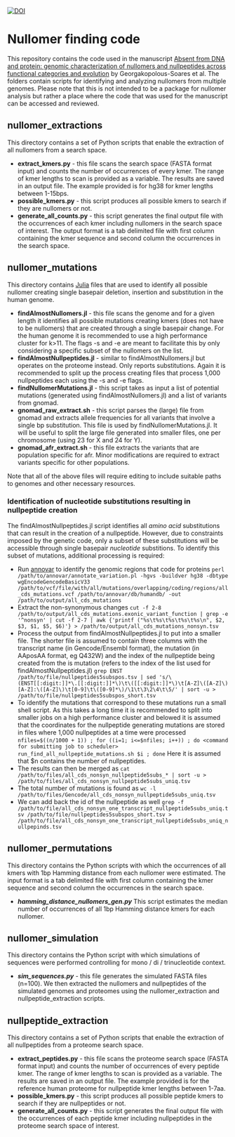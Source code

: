 

[![DOI](https://zenodo.org/badge/271546726.svg)](https://zenodo.org/badge/latestdoi/271546726)



# Nullomer finding code

This repository contains the code used in the manuscript [Absent from DNA and protein: genomic characterization of nullomers and nullpeptides across functional categories and evolution](https://www.biorxiv.org/content/10.1101/2020.03.02.972422v1) by Georgakopolous-Soares et al. The folders contain scripts for identifying and analyzing nullomers from multiple genomes. Please note that this is not intended to be a package for nullomer analysis but rather a place where the code that was used for the manuscript can be accessed and reviewed.

## nullomer_extractions
This directory contains a set of Python scripts that enable the extraction of all nullomers from a search space.
* **extract_kmers.py** - this file scans the search space (FASTA format input) and counts the number of occurrences of every kmer. The range of kmer lengths to scan is provided as a variable. The results are saved in an output file. The example provided is for hg38 for kmer lengths between 1-15bps.
* **possible_kmers.py** - this script produces all possible kmers to search if they are nullomers or not.
* **generate_all_counts.py** - this script generates the final output file with the occurrences of each kmer including nullomers in the search space of interest. The output format is a tab delimited file with first column containing the kmer sequence and second column the occurrences in the search space.

## nullomer_mutations

This directory contains [Julia](https://docs.julialang.org/en/v1/) files that are used to identify all possible nullomer creating single basepair deletion, insertion and substitution in the human genome.

* **findAlmostNullomers.jl** - this file scans the genome and for a given length it identifies all possible mutations creating kmers (does not have to be nullomers) that are created through a single basepair change. For the human genome it is recommended to use a high performance cluster for k>11. The flags -s and -e are meant to facilitate this by only considering a specific subset of the nullomers on the list.
* **findAlmostNullpeptides.jl** - similar to findAlmostNullomers.jl but operates on the proteome instead. Only reports substitutions. Again it is recommended to split up the process creating files that process 1,000 nullpeptides each using the -s and -e flags.
* **findNullomerMutations.jl** - this script takes as input a list of potential mutations (generated using findAlmostNullomers.jl) and a list of variants from gnomad.
* **gnomad_raw_extract.sh** - this script parses the (large) file from gnomad and extracts allele frequencies for all variants that involve a single bp substitution. This file is used by findNullomerMutations.jl. It will be useful to split the large file generated into smaller files, one per chromosome (using 23 for X and 24 for Y).
* **gnomad_afr_extract.sh** - this file extracts the variants that are population specific for afr. Minor modifications are required to extract variants specific for other populations.

Note that all of the above files will require editing to include suitable paths to genomes and other necessary resources.

### Identification of nucleotide substitutions resulting in nullpeptide creation

The findAlmostNullpeptides.jl script identifies all _amino acid_ substitutions that can result in the creation of a nullpeptide. However, due to constraints imposed by the genetic code, only a subset of these substitutions will be accessible through single basepair _nucleotide_ substitions. To identify this subset of mutations, additional processing is required:

* Run [annovar](https://doc-openbio.readthedocs.io/projects/annovar/en/latest/) to identify the genomic regions that code for proteins
`perl /path/to/annovar/annotate_variation.pl -hgvs -buildver hg38 -dbtype wgEncodeGencodeBasicV33 /path/to/vcf/file/with/all/mutations/overlapping/coding/regions/all_cds_mutations.vcf /path/to/annovar/db/humandb/ -out /path/to/output/all_cds_mutations`
* Extract the non-synonymous changes `cut -f 2-8 /path/to/output/all_cds_mutations.exonic_variant_function | grep -e '^nonsyn' | cut -f 2-7 | awk {'printf ("%s\t%s\t%s\t%s\t%s\n", $2, $3, $1, $5, $6)'} > /path/to/output/all_cds_mutations_nonsyn.tsv`
* Process the output from findAlmostNullpeptides.jl to put into a smaller file. The shorter file is assumed to contain three columns with the transcript name (in Gencode/Ensembl format), the mutation (in AAposAA format, eg Q432W) and the index of the nullpeptide being created from the is mutation (refers to the index of the list used for findAlmostNullpeptides.jl) `grep ENST /path/to/file/nullpeptides5subspos.tsv | sed 's/\(ENST[[:digit:]]*\.[[:digit:]]*\)\t\([[:digit:]]*\)\t[A-Z]\([A-Z]\)[A-Z]:\([A-Z]\)\t[0-9]\t\([0-9]*\)/\1\t\3\2\4\t\5/' | sort -u > /path/to/file/nullpeptides5subspos_short.tsv`
* To identify the mutations that correspond to these mutations run a small shell script. As this takes a long time it is recommended to split into smaller jobs on a high performance cluster and belowed it is assumed that the coordinates for the nullpeptide generating mutations are stored in files where 1,000 nullpeptides at a time were processed `nfiles=$((n/1000 + 1)) ; for ((i=1; i<=$nfiles; i++)) ; do <command for submitting job to scheduler> run_find_all_nullpeptide_mutations.sh $i ; done` Here it is assumed that $n contains the number of nullpeptides.
* The results can then be merged as `cat /path/to/files/all_cds_nonsyn_nullpeptide5subs_* | sort -u > /path/to/files/all_cds_nonsyn_nullpeptide5subs_uniq.tsv`
* The total number of mutations is found as `wc -l /path/to/files/Gencode/all_cds_nonsyn_nullpeptide5subs_uniq.tsv`
* We can add back the id of the nullpeptide as well `grep -f /path/to/file/all_cds_nonsyn_one_transcript_nullpeptide5subs_uniq.tsv /path/to/file/nullpeptides5subspos_short.tsv > /path/to/file/all_cds_nonsyn_one_transcript_nullpeptide5subs_uniq_nullpepinds.tsv`

## nullomer_permutations
This directory contains the Python scripts with which the occurrences of all kmers with 1bp Hamming distance from each nullomer were estimated.
The input format is a tab delimited file with first column containing the kmer sequence and second column the occurrences in the search space.
* ***hamming_distance_nullomers_gen.py*** This script estimates the median number of occurrences of all 1bp Hamming distance kmers for each nullomer.

## nullomer_simulation
This directory contains the Python script with which simulations of sequences were performed controlling for mono / di / trinucleotide context.
* ***sim_sequences.py*** - this file generates the simulated FASTA files (n=100). We then extracted the nullomers and nullpeptides of the simulated genomes and proteomes using the nullomer_extraction and nullpeptide_extraction scripts.

## nullpeptide_extraction
This directory contains a set of Python scripts that enable the extraction of all nullpeptides from a proteome search space.
* **extract_peptides.py** - this file scans the proteome search space (FASTA format input) and counts the number of occurrences of every peptide kmer. The range of kmer lengths to scan is provided as a variable. The results are saved in an output file. The example provided is for the reference human proteome for nullpeptide kmer lengths between 1-7aa.
* **possible_kmers.py** - this script produces all possible peptide kmers to search if they are nullpeptides or not.
* **generate_all_counts.py** - this script generates the final output file with the occurrences of each peptide kmer including nullpeptides in the proteome search space of interest.

